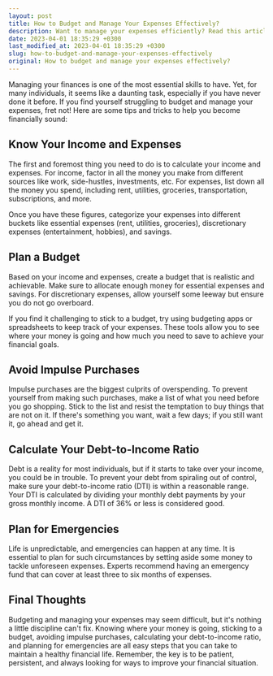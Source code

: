 ```yaml
---
layout: post
title: How to Budget and Manage Your Expenses Effectively?
description: Want to manage your expenses efficiently? Read this article to learn some helpful tips and tricks for budgeting and managing your finances effectively.
date: 2023-04-01 18:35:29 +0300
last_modified_at: 2023-04-01 18:35:29 +0300
slug: how-to-budget-and-manage-your-expenses-effectively
original: How to budget and manage your expenses effectively?
---
```

Managing your finances is one of the most essential skills to have. Yet, for many individuals, it seems like a daunting task, especially if you have never done it before. If you find yourself struggling to budget and manage your expenses, fret not! Here are some tips and tricks to help you become financially sound:

## Know Your Income and Expenses

The first and foremost thing you need to do is to calculate your income and expenses. For income, factor in all the money you make from different sources like work, side-hustles, investments, etc. For expenses, list down all the money you spend, including rent, utilities, groceries, transportation, subscriptions, and more.

Once you have these figures, categorize your expenses into different buckets like essential expenses (rent, utilities, groceries), discretionary expenses (entertainment, hobbies), and savings.

## Plan a Budget

Based on your income and expenses, create a budget that is realistic and achievable. Make sure to allocate enough money for essential expenses and savings. For discretionary expenses, allow yourself some leeway but ensure you do not go overboard.

If you find it challenging to stick to a budget, try using budgeting apps or spreadsheets to keep track of your expenses. These tools allow you to see where your money is going and how much you need to save to achieve your financial goals.

## Avoid Impulse Purchases

Impulse purchases are the biggest culprits of overspending. To prevent yourself from making such purchases, make a list of what you need before you go shopping. Stick to the list and resist the temptation to buy things that are not on it. If there's something you want, wait a few days; if you still want it, go ahead and get it.

## Calculate Your Debt-to-Income Ratio

Debt is a reality for most individuals, but if it starts to take over your income, you could be in trouble. To prevent your debt from spiraling out of control, make sure your debt-to-income ratio (DTI) is within a reasonable range. Your DTI is calculated by dividing your monthly debt payments by your gross monthly income. A DTI of 36% or less is considered good.

## Plan for Emergencies

Life is unpredictable, and emergencies can happen at any time. It is essential to plan for such circumstances by setting aside some money to tackle unforeseen expenses. Experts recommend having an emergency fund that can cover at least three to six months of expenses.

## Final Thoughts

Budgeting and managing your expenses may seem difficult, but it's nothing a little discipline can't fix. Knowing where your money is going, sticking to a budget, avoiding impulse purchases, calculating your debt-to-income ratio, and planning for emergencies are all easy steps that you can take to maintain a healthy financial life. Remember, the key is to be patient, persistent, and always looking for ways to improve your financial situation.